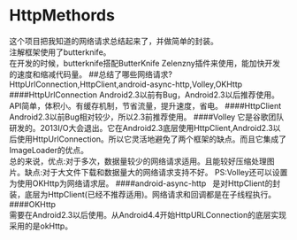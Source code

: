 # HttpMethords
这个项目把我知道的网络请求总结起来了，并做简单的封装。    
注解框架使用了butterknife。  
在开发的时候，butterknife搭配ButterKnife Zelenzny插件来使用，能加快开发的速度和缩减代码量。 
##总结了哪些网络请求?  
HttpUrlConnection,HttpClient,android-async-http,Volley,OKHttp
####HttpUrlConnection
Android2.3以前有Bug，Android2.3以后推荐使用。API简单，体积小。有缓存机制，节省流量，提升速度，省电。
####HttpClient
Android2.3以前Bug相对较少，所以2.3前推荐使用。
####Volley
它是谷歌团队研发的。2013I/O大会退出。它在Android2.3底层使用HttpClient,Android2.3以后使用HttpUrlConnection。所以它灵活地避免了两个框架的缺点。而且它集成了ImageLoader的优点。    
总的来说，优点:对于多次，数据量较少的网络请求适用。且能较好压缩处理图片。缺点:对于大文件下载和数据量大的网络请求支持不好。
PS:Volley还可以设置为使用OKHttp为网络请求层。
####android-async-http   
是对HttpClient的封装，底层为HttpClient(已经不推荐适用)。网络请求和回调都是在子线程执行。
####OKHttp  
需要在Android2.3以后使用。从Android4.4开始HttpURLConnection的底层实现采用的是okHttp。


